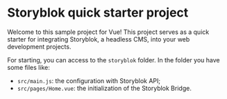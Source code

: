 
# Storyblok quick starter project

Welcome to this sample project for Vue!
This project serves as a quick starter for integrating Storyblok, a headless CMS, into your web development projects.

For starting, you can access to the `storyblok` folder.
In the folder you have some files like:

- `src/main.js`: the configuration with Storyblok API;
- `src/pages/Home.vue`: the initialization of the Storyblok Bridge.


